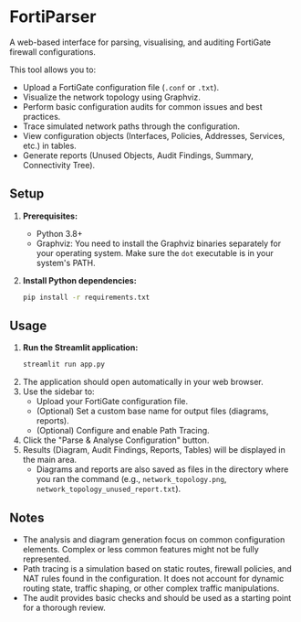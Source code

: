 # FortiParser

A web-based interface for parsing, visualising, and auditing FortiGate firewall configurations.

This tool allows you to:

*   Upload a FortiGate configuration file (`.conf` or `.txt`).
*   Visualize the network topology using Graphviz.
*   Perform basic configuration audits for common issues and best practices.
*   Trace simulated network paths through the configuration.
*   View configuration objects (Interfaces, Policies, Addresses, Services, etc.) in tables.
*   Generate reports (Unused Objects, Audit Findings, Summary, Connectivity Tree).

## Setup

1.  **Prerequisites:**
    *   Python 3.8+
    *   Graphviz: You need to install the Graphviz binaries separately for your operating system. Make sure the `dot` executable is in your system's PATH.

2.  **Install Python dependencies:**
    ```bash
    pip install -r requirements.txt
    ```

## Usage

1.  **Run the Streamlit application:**
    ```bash
    streamlit run app.py
    ```
2.  The application should open automatically in your web browser.
3.  Use the sidebar to:
    *   Upload your FortiGate configuration file.
    *   (Optional) Set a custom base name for output files (diagrams, reports).
    *   (Optional) Configure and enable Path Tracing.
4.  Click the "Parse & Analyse Configuration" button.
5.  Results (Diagram, Audit Findings, Reports, Tables) will be displayed in the main area.
    *   Diagrams and reports are also saved as files in the directory where you ran the command (e.g., `network_topology.png`, `network_topology_unused_report.txt`).

## Notes

*   The analysis and diagram generation focus on common configuration elements. Complex or less common features might not be fully represented.
*   Path tracing is a simulation based on static routes, firewall policies, and NAT rules found in the configuration. It does not account for dynamic routing state, traffic shaping, or other complex traffic manipulations.
*   The audit provides basic checks and should be used as a starting point for a thorough review. 
